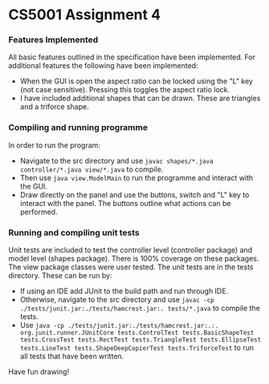 # **CS5001 Assignment 4**

### **Features Implemented**
All basic features outlined in the specification have been implemented. For additional features the following have been implemented:
* When the GUI is open the aspect ratio can be locked using the "L" key (not case sensitive). Pressing this toggles the aspect ratio lock.
* I have included additional shapes that can be drawn. These are triangles and a triforce shape.

### **Compiling and running programme**
In order to run the program:
* Navigate to the src directory and use `javac shapes/*.java controller/*.java view/*.java` to compile.
* Then use `java view.ModelMain` to run the programme and interact with the GUI.
* Draw directly on the panel and use the buttons, switch and "L" key to interact with the panel. The buttons outline what actions can be performed.

### **Running and compiling unit tests**
Unit tests are included to test the controller level (controller package) and model level (shapes package). There is 100% coverage on these packages. The view package classes were user tested. The unit tests are in the tests directory. These can be run by:
* If using an IDE add JUnit to the build path and run through IDE.
* Otherwise, navigate to the src directory and use `javac -cp ./tests/junit.jar:./tests/hamcrest.jar:. tests/*.java` to compile the tests.
* Use `java -cp ./tests/junit.jar:./tests/hamcrest.jar:.:. org.junit.runner.JUnitCore tests.ControlTest tests.BasicShapeTest tests.CrossTest tests.RectTest tests.TriangleTest tests.EllipseTest tests.LineTest tests.ShapeDeepCopierTest tests.TriforceTest` to run all tests that have been written.

Have fun drawing!
